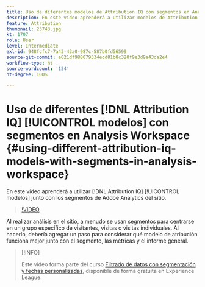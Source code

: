 ```yaml
---
title: Uso de diferentes modelos de Attribution IQ con segmentos en Analysis Workspace
description: En este vídeo aprenderá a utilizar modelos de Attribution IQ junto con segmentos de Adobe Analytics en el sitio.
feature: Attribution
thumbnail: 23743.jpg
kt: 1707
role: User
level: Intermediate
exl-id: 948fcfc7-7a43-43a0-987c-587b0fd56599
source-git-commit: e021df988079334ecd81b8c320f9e3d9a43da2e4
workflow-type: ht
source-wordcount: '134'
ht-degree: 100%

---
```


# Uso de diferentes [!DNL Attribution IQ] [!UICONTROL modelos] con segmentos en Analysis Workspace {#using-different-attribution-iq-models-with-segments-in-analysis-workspace}

En este vídeo aprenderá a utilizar [!DNL Attribution IQ] [!UICONTROL modelos] junto con los segmentos de Adobe Analytics del sitio.

>[!VIDEO](https://video.tv.adobe.com/v/23743/?quality=12)

Al realizar análisis en el sitio, a menudo se usan segmentos para centrarse en un grupo específico de visitantes, visitas o visitas individuales. Al hacerlo, debería agregar un paso para considerar qué modelo de atribución funciona mejor junto con el segmento, las métricas y el informe general.

>[!INFO]
>
> Este vídeo forma parte del curso [Filtrado de datos con segmentación y fechas personalizadas](https://experienceleague.adobe.com/?recommended=Analytics-U-1-2021.1.filterdata&amp;lang=es), disponible de forma gratuita en Experience League.

